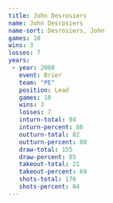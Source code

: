 ```yaml
---
title: John Desrosiers
name: John Desrosiers
name-sort: Desrosiers, John
games: 10
wins: 3
losses: 7
years:
 - year: 2008
   event: Brier
   team: "PE"
   position: Lead
   games: 10
   wins: 3
   losses: 7
   inturn-total: 94
   inturn-percent: 86
   outturn-total: 82
   outturn-percent: 80
   draw-total: 155
   draw-percent: 85
   takeout-total: 21
   takeout-percent: 69
   shots-total: 176
   shots-percent: 84
---
```

